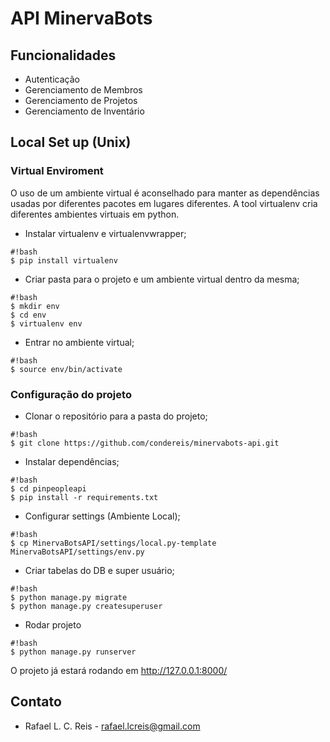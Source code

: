 # API MinervaBots #

## Funcionalidades ##

* Autenticação
* Gerenciamento de Membros
* Gerenciamento de Projetos
* Gerenciamento de Inventário


## Local Set up (Unix) ##

### Virtual Enviroment ###
O uso de um ambiente virtual é aconselhado para manter as dependências usadas por diferentes pacotes em lugares diferentes. A tool virtualenv cria diferentes ambientes virtuais em python. 

* Instalar virtualenv e virtualenvwrapper;
```
#!bash
$ pip install virtualenv
```

* Criar pasta para o projeto e um ambiente virtual dentro da mesma;

```
#!bash
$ mkdir env
$ cd env
$ virtualenv env
```
* Entrar no ambiente virtual;
```
#!bash
$ source env/bin/activate
```

### Configuração do projeto ###
* Clonar o repositório para a pasta do projeto;
```
#!bash
$ git clone https://github.com/condereis/minervabots-api.git
```

* Instalar dependências;
```
#!bash
$ cd pinpeopleapi
$ pip install -r requirements.txt
```

* Configurar settings (Ambiente Local);
```
#!bash
$ cp MinervaBotsAPI/settings/local.py-template MinervaBotsAPI/settings/env.py
```

* Criar tabelas do DB e super usuário;
```
#!bash
$ python manage.py migrate
$ python manage.py createsuperuser
```

* Rodar projeto
```
#!bash
$ python manage.py runserver
```

O projeto já estará rodando em http://127.0.0.1:8000/


## Contato ##

* Rafael L. C. Reis - rafael.lcreis@gmail.com